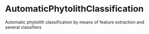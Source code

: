 # AutomaticPhytolithClassification
Automatic phytolith classification by means of feature extraction and several classifiers
